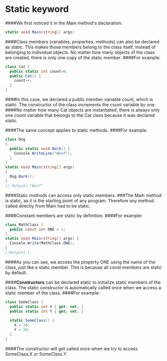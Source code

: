 # Static  keyword

####We first noticed it in the Main method's declaration:
```C#
static void Main(string[] args)
```
####Class members (variables, properties, methods) can also be declared as static. This makes those members belong to the class itself, instead of belonging to individual objects. No matter how many objects of the class are created, there is only one copy of the static member.
####For example:
```C#
class Cat {
  public static int count=0;
  public Cat() {
    count++;
  }
}
```

####In this case, we declared a public member variable count, which is static. The constructor of the class increments the count variable by one.
####No matter how many Cat objects are instantiated, there is always only one count variable that belongs to the Cat class because it was declared static.

####The same concept applies to static methods. 
####For example:
```C#
class Dog
{
  public static void Bark() {
    Console.WriteLine("Woof");
  }
}
static void Main(string[] args)
{
  Dog.Bark();
}
// Outputs "Woof"
```
####Static methods can access only static members. 
###The Main method is static, as it is the starting point of any program. Therefore any method called directly from Main had to be static.


####Constant members are static by definition.
####For example:
```C#
class MathClass {
  public const int ONE = 1;
}
static void Main(string[] args) {
  Console.Write(MathClass.ONE);
}
//Outputs 1
```

####As you can see, we access the property ONE using the name of the class, just like a static member. This is because all const members are static by default.

####<b>Constructors</b> can be declared static to initialize static members of the class.
The static constructor is automatically called once when we access a static member of the class.
####For example:
```C#
class SomeClass {
  public static int X { get; set; }
  public static int Y { get; set; }
 
  static SomeClass() {
    X = 10;
    Y = 20;
  }
}
```
####The constructor will get called once when we try to access SomeClass.X or SomeClass.Y.
